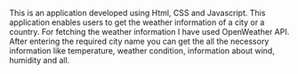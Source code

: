 This is an application developed using Html, CSS and Javascript. This application enables users to get the weather information of a city or a country. For fetching the weather information I have used OpenWeather API. After entering the required city name you can get the all the necessory information like temperature, weather condition, information about wind, humidity and all.
